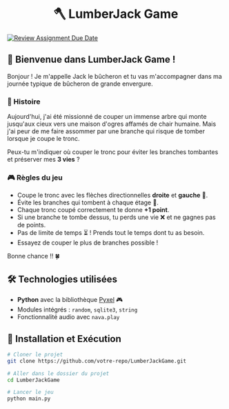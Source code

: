 <h1 align="center">🪓 LumberJack Game</h1>

[![Review Assignment Due Date](https://classroom.github.com/assets/deadline-readme-button-22041afd0340ce965d47ae6ef1cefeee28c7c493a6346c4f15d667ab976d596c.svg)](https://classroom.github.com/a/wmvyn6Kh)

## 🌲 Bienvenue dans **LumberJack Game** !

Bonjour ! Je m'appelle Jack le bûcheron et tu vas m'accompagner dans ma journée typique de bûcheron de grande envergure.

### 🏰 Histoire
Aujourd'hui, j'ai été missionné de couper un immense arbre qui monte jusqu'aux cieux vers une maison d'ogres affamés de chair humaine. Mais j'ai peur de me faire assommer par une branche qui risque de tomber lorsque je coupe le tronc.

Peux-tu m'indiquer où couper le tronc pour éviter les branches tombantes et préserver mes **3 vies** ?

### 🎮 Règles du jeu
- Coupe le tronc avec les flèches directionnelles **droite** et **gauche** 🏹.
- Évite les branches qui tombent à chaque étage 🌿.
- Chaque tronc coupé correctement te donne **+1 point**.
- Si une branche te tombe dessus, tu perds une vie ❌ et ne gagnes pas de points.
- Pas de limite de temps ⏳ ! Prends tout le temps dont tu as besoin.
- Essayez de couper le plus de branches possible !

Bonne chance !! 🍀

## 🛠 Technologies utilisées
- **Python** avec la bibliothèque [Pyxel](https://github.com/kitao/pyxel) 🎮
- Modules intégrés : `random`, `sqlite3`, `string`
- Fonctionnalité audio avec `nava.play`

## 🚀 Installation et Exécution

```sh
# Cloner le projet
git clone https://github.com/votre-repo/LumberJackGame.git

# Aller dans le dossier du projet
cd LumberJackGame

# Lancer le jeu
python main.py
